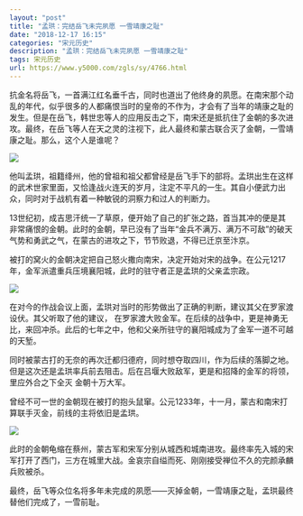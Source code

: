 ```yaml
---
layout: "post"
title: "孟珙：完结岳飞未完夙愿 一雪靖康之耻"
date: "2018-12-17 16:15"
categories: "宋元历史"
description: "孟珙：完结岳飞未完夙愿 一雪靖康之耻"
tags: 宋元历史
url: https://www.y5000.com/zgls/sy/4766.html
---
```






抗金名将岳飞，一首满江红名垂千古，同时也道出了他终身的夙愿。在南宋那个动乱的年代，似乎很多的人都痛恨当时的皇帝的不作为，才会有了当年的靖康之耻的发生。但是在岳飞，韩世忠等人的应用反击之下，南宋还是抵抗住了金朝的多次进攻。最终，在岳飞等人在天之灵的注视下，此人最终和蒙古联合灭了金朝，一雪靖康之耻。那么，这个人是谁呢？

![](https://img.y5000.com/uploads/allimg/161108/141S043J-0.jpg)

他叫孟珙，祖籍绛州，他的曾祖和祖父都曾经是岳飞手下的部将。孟珙出生在这样的武术世家里面，又恰逢战火连天的岁月，注定不平凡的一生。其自小便武力出众，同时对于战机有着一种敏锐的洞察力和过人的判断力。

13世纪初，成吉思汗统一了草原，便开始了自己的扩张之路，首当其冲的便是其非常痛恨的金朝。此时的金朝，早已没有了当年“金兵不满万、满万不可敌”的破天气势和勇武之气，在蒙古的进攻之下，节节败退，不得已迁京至汴京。

被打的窝火的金朝决定把自己怒火撒向南宋，决定开始对宋的战争。在公元1217年，金军派遣重兵压境襄阳城，此时的驻守者正是孟珙的父亲孟宗政。

![](https://img.y5000.com/uploads/allimg/161108/141S02Z1-1.jpg)

在对今的作战会议上面，孟珙对当时的形势做出了正确的判断，建议其父在罗家渡设伏。其父听取了他的建议，
在罗家渡大败金军。在后续的战争中，更是神勇无比，来回冲杀。此后的七年之中，他和父亲所驻守的襄阳城成为了金军一道不可越的天堑。

同时被蒙古打的无奈的再次迁都归德府，同时想夺取四川，作为后续的落脚之地。但是这次还是孟珙率兵前去阻击。后在吕堰大败敌军，更是和招降的金军的将领，里应外合之下全灭
金朝十万大军。

曾经不可一世的金朝现在被打的抱头鼠窜。公元1233年，十一月，蒙古和南宋打算联手灭金，前线的主将依旧是孟珙。

![](https://img.y5000.com/uploads/allimg/161108/141S05P7-2.jpg)

此时的金朝龟缩在蔡州，蒙古军和宋军分别从城西和城南进攻。最终率先入城的宋军打开了西门，三方在城里大战。金哀宗自缢而死、刚刚接受禅位不久的完颜承麟兵败被杀。

最终，岳飞等众位名将多年未完成的夙愿——灭掉金朝，一雪靖康之耻，孟珙最终替他们完成了，一雪前耻。
